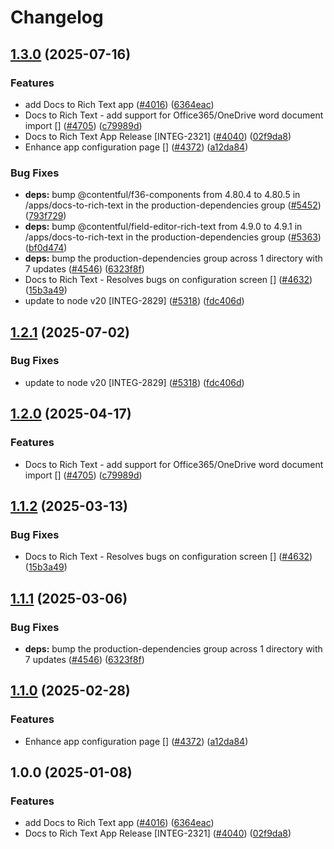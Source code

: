 # Changelog

## [1.3.0](https://github.com/shanonplace/marketplace-partner-apps/compare/docs-to-rich-text-v1.2.1...docs-to-rich-text-v1.3.0) (2025-07-16)


### Features

* add Docs to Rich Text app ([#4016](https://github.com/shanonplace/marketplace-partner-apps/issues/4016)) ([6364eac](https://github.com/shanonplace/marketplace-partner-apps/commit/6364eacfca217f58d875a86cf0f307d2d2b0c4c2))
* Docs to Rich Text - add support for Office365/OneDrive word document import [] ([#4705](https://github.com/shanonplace/marketplace-partner-apps/issues/4705)) ([c79989d](https://github.com/shanonplace/marketplace-partner-apps/commit/c79989d998281b59f13aeafc40bde323acbf2bb0))
* Docs to Rich Text App Release [INTEG-2321] ([#4040](https://github.com/shanonplace/marketplace-partner-apps/issues/4040)) ([02f9da8](https://github.com/shanonplace/marketplace-partner-apps/commit/02f9da828e47d0334606659ca089665db38d5512))
* Enhance app configuration page [] ([#4372](https://github.com/shanonplace/marketplace-partner-apps/issues/4372)) ([a12da84](https://github.com/shanonplace/marketplace-partner-apps/commit/a12da841ce09e31e6436a0109e8bea75a13683c6))


### Bug Fixes

* **deps:** bump @contentful/f36-components from 4.80.4 to 4.80.5 in /apps/docs-to-rich-text in the production-dependencies group ([#5452](https://github.com/shanonplace/marketplace-partner-apps/issues/5452)) ([793f729](https://github.com/shanonplace/marketplace-partner-apps/commit/793f7293201918221d7c5c589a9b4fbe811555f2))
* **deps:** bump @contentful/field-editor-rich-text from 4.9.0 to 4.9.1 in /apps/docs-to-rich-text in the production-dependencies group ([#5363](https://github.com/shanonplace/marketplace-partner-apps/issues/5363)) ([bf0d474](https://github.com/shanonplace/marketplace-partner-apps/commit/bf0d4749537f03a19b857e02117f70c5bf3fd83f))
* **deps:** bump the production-dependencies group across 1 directory with 7 updates ([#4546](https://github.com/shanonplace/marketplace-partner-apps/issues/4546)) ([6323f8f](https://github.com/shanonplace/marketplace-partner-apps/commit/6323f8f63f4cbf6de3632b64ea9e3960d43ca7ad))
* Docs to Rich Text - Resolves bugs on configuration screen [] ([#4632](https://github.com/shanonplace/marketplace-partner-apps/issues/4632)) ([15b3a49](https://github.com/shanonplace/marketplace-partner-apps/commit/15b3a49e5d93adf76ebc801260a683cdb4e0f5df))
* update to node v20 [INTEG-2829] ([#5318](https://github.com/shanonplace/marketplace-partner-apps/issues/5318)) ([fdc406d](https://github.com/shanonplace/marketplace-partner-apps/commit/fdc406d9328bc6279abb658dcf5a1bf28795a449))

## [1.2.1](https://github.com/contentful/marketplace-partner-apps/compare/docs-to-rich-text-v1.2.0...docs-to-rich-text-v1.2.1) (2025-07-02)


### Bug Fixes

* update to node v20 [INTEG-2829] ([#5318](https://github.com/contentful/marketplace-partner-apps/issues/5318)) ([fdc406d](https://github.com/contentful/marketplace-partner-apps/commit/fdc406d9328bc6279abb658dcf5a1bf28795a449))

## [1.2.0](https://github.com/contentful/marketplace-partner-apps/compare/docs-to-rich-text-v1.1.2...docs-to-rich-text-v1.2.0) (2025-04-17)


### Features

* Docs to Rich Text - add support for Office365/OneDrive word document import [] ([#4705](https://github.com/contentful/marketplace-partner-apps/issues/4705)) ([c79989d](https://github.com/contentful/marketplace-partner-apps/commit/c79989d998281b59f13aeafc40bde323acbf2bb0))

## [1.1.2](https://github.com/contentful/marketplace-partner-apps/compare/docs-to-rich-text-v1.1.1...docs-to-rich-text-v1.1.2) (2025-03-13)


### Bug Fixes

* Docs to Rich Text - Resolves bugs on configuration screen [] ([#4632](https://github.com/contentful/marketplace-partner-apps/issues/4632)) ([15b3a49](https://github.com/contentful/marketplace-partner-apps/commit/15b3a49e5d93adf76ebc801260a683cdb4e0f5df))

## [1.1.1](https://github.com/contentful/marketplace-partner-apps/compare/docs-to-rich-text-v1.1.0...docs-to-rich-text-v1.1.1) (2025-03-06)


### Bug Fixes

* **deps:** bump the production-dependencies group across 1 directory with 7 updates ([#4546](https://github.com/contentful/marketplace-partner-apps/issues/4546)) ([6323f8f](https://github.com/contentful/marketplace-partner-apps/commit/6323f8f63f4cbf6de3632b64ea9e3960d43ca7ad))

## [1.1.0](https://github.com/contentful/marketplace-partner-apps/compare/docs-to-rich-text-v1.0.0...docs-to-rich-text-v1.1.0) (2025-02-28)


### Features

* Enhance app configuration page [] ([#4372](https://github.com/contentful/marketplace-partner-apps/issues/4372)) ([a12da84](https://github.com/contentful/marketplace-partner-apps/commit/a12da841ce09e31e6436a0109e8bea75a13683c6))

## 1.0.0 (2025-01-08)


### Features

* add Docs to Rich Text app ([#4016](https://github.com/contentful/marketplace-partner-apps/issues/4016)) ([6364eac](https://github.com/contentful/marketplace-partner-apps/commit/6364eacfca217f58d875a86cf0f307d2d2b0c4c2))
* Docs to Rich Text App Release [INTEG-2321] ([#4040](https://github.com/contentful/marketplace-partner-apps/issues/4040)) ([02f9da8](https://github.com/contentful/marketplace-partner-apps/commit/02f9da828e47d0334606659ca089665db38d5512))
